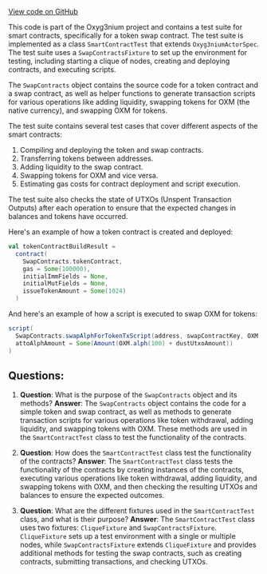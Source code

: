 [View code on GitHub](https://github.com/alephium/alephium/app/src/it/scala/org/alephium/app/SmartContractTest.scala)

This code is part of the Oxyg3nium project and contains a test suite for smart contracts, specifically for a token swap contract. The test suite is implemented as a class `SmartContractTest` that extends `Oxyg3niumActorSpec`. The test suite uses a `SwapContractsFixture` to set up the environment for testing, including starting a clique of nodes, creating and deploying contracts, and executing scripts.

The `SwapContracts` object contains the source code for a token contract and a swap contract, as well as helper functions to generate transaction scripts for various operations like adding liquidity, swapping tokens for OXM (the native currency), and swapping OXM for tokens.

The test suite contains several test cases that cover different aspects of the smart contracts:

1. Compiling and deploying the token and swap contracts.
2. Transferring tokens between addresses.
3. Adding liquidity to the swap contract.
4. Swapping tokens for OXM and vice versa.
5. Estimating gas costs for contract deployment and script execution.

The test suite also checks the state of UTXOs (Unspent Transaction Outputs) after each operation to ensure that the expected changes in balances and tokens have occurred.

Here's an example of how a token contract is created and deployed:

```scala
val tokenContractBuildResult =
  contract(
    SwapContracts.tokenContract,
    gas = Some(100000),
    initialImmFields = None,
    initialMutFields = None,
    issueTokenAmount = Some(1024)
  )
```

And here's an example of how a script is executed to swap OXM for tokens:

```scala
script(
  SwapContracts.swapAlphForTokenTxScript(address, swapContractKey, OXM.alph(100)),
  attoAlphAmount = Some(Amount(OXM.alph(100) + dustUtxoAmount))
)
```
## Questions: 
 1. **Question**: What is the purpose of the `SwapContracts` object and its methods?
   **Answer**: The `SwapContracts` object contains the code for a simple token and swap contract, as well as methods to generate transaction scripts for various operations like token withdrawal, adding liquidity, and swapping tokens with OXM. These methods are used in the `SmartContractTest` class to test the functionality of the contracts.

2. **Question**: How does the `SmartContractTest` class test the functionality of the contracts?
   **Answer**: The `SmartContractTest` class tests the functionality of the contracts by creating instances of the contracts, executing various operations like token withdrawal, adding liquidity, and swapping tokens with OXM, and then checking the resulting UTXOs and balances to ensure the expected outcomes.

3. **Question**: What are the different fixtures used in the `SmartContractTest` class, and what is their purpose?
   **Answer**: The `SmartContractTest` class uses two fixtures: `CliqueFixture` and `SwapContractsFixture`. `CliqueFixture` sets up a test environment with a single or multiple nodes, while `SwapContractsFixture` extends `CliqueFixture` and provides additional methods for testing the swap contracts, such as creating contracts, submitting transactions, and checking UTXOs.